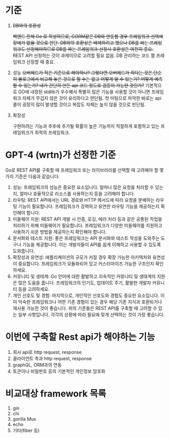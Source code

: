 # 기준

1. ~~DB와의 호환성~~

    ~~백엔드 전체 Go 로 작성하므로, GORM같은 DB와 연동할 경우 프레임워크 선택에 장애가 없을 것으로 판단. DB와의 호환성은 배제하려고 했으나 DB를 짜는 프레임워크도 선정해야하므로 DB를 짜는 프레임워크 선정시 호환성은 여전히 중요.~~
    REST API 선정하는 것이 과제이므로 고려할 필요 없음. DB 관리하는 코드 짤 프레임워크 선정할 때 중요.

2. 성능
    ~~오버헤드가 적은 기준으로 해야하나? 그렇다면 오버헤드가 적다는 것은 단순히 블로그에서 비교해 놓은 것으로 할 수는 없고 어떻게 알 수 있는가? 어떻게 예측할 수 있는가? 내가 간단히 만든 api 코드 정도로 검증이 가능한 것인가?~~
    기본적으로 GO에 내장된 stdlib가 우수해서 특별히 많은 기능을 사용할 것이 아니면 프레임워크 자체가 무겁지 않은 것이 유리하다고 판단됨. 첫 미팅으로 파악한 바로는 api 콜이 굉장히 많이 발생할 것이고 복잡도 자체는 높지 않을 것으로 판단됨.


3. 확장성

    구현하려는 기능과 추후에 추가될 확률이 높은 기능까지 적절하게 포함하고 있는 프레임워크가 최적의 프레임워크. 


# GPT-4 (wrtn)가 선정한 기준

Go로 REST API를 구축할 때 프레임워크 또는 라이브러리를 선택할 때 고려해야 할 몇 가지 기준은 다음과 같습니다:

1. 성능: 프레임워크의 성능은 중요한 요소입니다. 얼마나 많은 요청을 처리할 수 있는지, 얼마나 효율적으로 리소스를 사용하는지 등을 고려해야 합니다.
2. 라우팅: REST API에서는 URL 경로와 HTTP 메서드에 따라 요청을 분배하는 라우팅 기능이 필요합니다. 프레임워크가 강력하고 유연한 라우팅 기능을 제공하는지 확인해야 합니다.
3. 미들웨어 지원: REST API 개발 시 인증, 로깅, 에러 처리 등과 같은 공통된 작업을 처리하기 위해 미들웨어가 필요합니다. 프레임워크가 다양한 미들웨어를 지원하고 사용하기 쉬운 방법을 제공하는지 확인해야 합니다.
4. 문서화와 테스트 지원: 좋은 프레임워크는 API 문서화와 테스트 작성을 도와주는 도구나 기능을 제공합니다. 이는 개발자들이 API를 쉽게 이해하고 사용할 수 있도록 도와줍니다.
5. 확장성과 유연성: 애플리케이션의 규모가 커질 경우 확장 가능한 아키텍처와 유연성이 중요합니다. 프레임워크가 모듈화되어 있고 커스터마이즈 가능한 구조인지 확인하세요.
6. 커뮤니티 및 생태계: Go 언어에 대한 활발하고 지속적인 커뮤니티 및 생태계의 지원은 많은 도움을 줍니다. 프레임워크의 인기도, 업데이트 주기, 활발한 개발자 커뮤니티 등을 고려하세요.
7. 개인 선호도 및 경험: 마지막으로, 개인적인 선호도와 경험도 중요한 요소입니다. 이미 익숙한 프레임워크나 어떤 기존 경험이 있는 경우 해당 기존 지식과 호환되거나 재사용 가능한 것이 좋습니다.
위의 기준들은 REST API를 구축할 때 고려할 수 있는 일부 사항입니다. 각각의 상황에 따라 필요에 맞게 선택하는 것이 가장 좋습니다.

# 이번에 구축할 Rest api가 해야하는 기능
1. 회사 api로 http request, response
2. 클라이언트 측과 http request, response
3. graphQL, ORM과의 연동
4. 토큰이나 비밀번호 등의 기본적인 개인정보 암호화

# 비교대상 framework 목록
1. gin
2. chi
3. gorilla Mux
4. echo
5. 기타(fiber 등)

